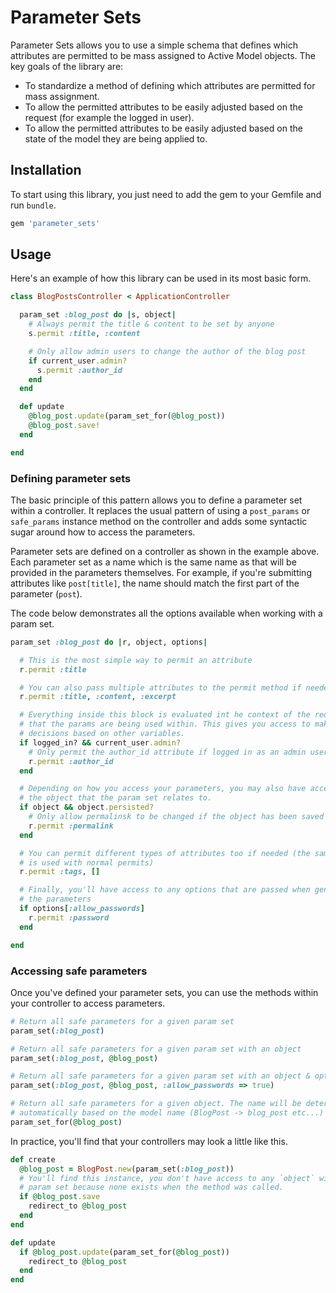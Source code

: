 # Parameter Sets

Parameter Sets allows you to use a simple schema that defines which attributes are permitted to be mass assigned to Active Model objects. The key goals of the library are:

* To standardize a method of defining which attributes are permitted for mass assignment.
* To allow the permitted attributes to be easily adjusted based on the request (for example the logged in user).
* To allow the permitted attributes to be easily adjusted based on the state of the model they are being applied to.

## Installation

To start using this library, you just need to add the gem to your Gemfile and run `bundle`.

```ruby
gem 'parameter_sets'
```

## Usage

Here's an example of how this library can be used in its most basic form.

```ruby
class BlogPostsController < ApplicationController

  param_set :blog_post do |s, object|
    # Always permit the title & content to be set by anyone
    s.permit :title, :content

    # Only allow admin users to change the author of the blog post
    if current_user.admin?
      s.permit :author_id
    end
  end

  def update
    @blog_post.update(param_set_for(@blog_post))
    @blog_post.save!
  end

end
```

### Defining parameter sets

The basic principle of this pattern allows you to define a parameter set within a controller. It replaces the usual pattern of using a `post_params` or `safe_params` instance method on the controller and adds some syntactic sugar around how to access the parameters.

Parameter sets are defined on a controller as shown in the example above. Each parameter set as a name which is the same name as that will be provided in the parameters themselves. For example, if you're submitting attributes like `post[title]`, the name should match the first part of the parameter (`post`).

The code below demonstrates all the options available when working with a param set.

```ruby
param_set :blog_post do |r, object, options|

  # This is the most simple way to permit an attribute
  r.permit :title

  # You can also pass multiple attributes to the permit method if needed
  r.permit :title, :content, :excerpt

  # Everything inside this block is evaluated int he context of the request
  # that the params are being used within. This gives you access to make
  # decisions based on other variables.
  if logged_in? && current_user.admin?
    # Only permit the author_id attribute if logged in as an admin user
    r.permit :author_id
  end

  # Depending on how you access your parameters, you may also have access to
  # the object that the param set relates to.
  if object && object.persisted?
    # Only allow permalinsk to be changed if the object has been saved
    r.permit :permalink
  end

  # You can permit different types of attributes too if needed (the same as
  # is used with normal permits)
  r.permit :tags, []

  # Finally, you'll have access to any options that are passed when generating
  # the parameters
  if options[:allow_passwords]
    r.permit :password
  end

end
```

### Accessing safe parameters

Once you've defined your parameter sets, you can use the methods within your controller to access parameters.

```ruby
# Return all safe parameters for a given param set
param_set(:blog_post)

# Return all safe parameters for a given param set with an object
param_set(:blog_post, @blog_post)

# Return all safe parameters for a given param set with an object & options
param_set(:blog_post, @blog_post, :allow_passwords => true)

# Return all safe parameters for a given object. The name will be determined
# automatically based on the model name (BlogPost -> blog_post etc...)
param_set_for(@blog_post)
```

In practice, you'll find that your controllers may look a little like this.

```ruby
def create
  @blog_post = BlogPost.new(param_set(:blog_post))
  # You'll find this instance, you don't have access to any `object` within the
  # param set because none exists when the method was called.
  if @blog_post.save
    redirect_to @blog_post
  end
end

def update
  if @blog_post.update(param_set_for(@blog_post))
    redirect_to @blog_post
  end
end
```
